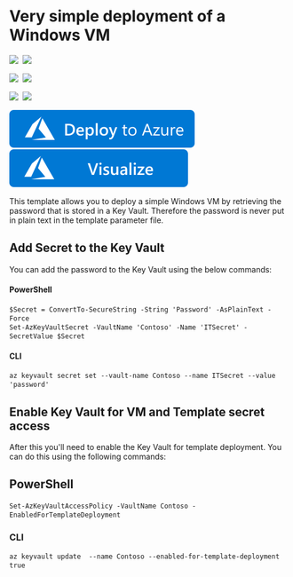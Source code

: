# Very simple deployment of a Windows VM

<IMG SRC="https://azurequickstartsservice.blob.core.windows.net/badges/101-vm-secure-password/PublicLastTestDate.svg" />&nbsp;
<IMG SRC="https://azurequickstartsservice.blob.core.windows.net/badges/101-vm-secure-password/PublicDeployment.svg" />&nbsp;

<IMG SRC="https://azurequickstartsservice.blob.core.windows.net/badges/101-vm-secure-password/FairfaxLastTestDate.svg" />&nbsp;
<IMG SRC="https://azurequickstartsservice.blob.core.windows.net/badges/101-vm-secure-password/FairfaxDeployment.svg" />&nbsp;

<IMG SRC="https://azurequickstartsservice.blob.core.windows.net/badges/101-vm-secure-password/BestPracticeResult.svg" />&nbsp;
<IMG SRC="https://azurequickstartsservice.blob.core.windows.net/badges/101-vm-secure-password/CredScanResult.svg" />&nbsp;

<a href="https://portal.azure.com/#create/Microsoft.Template/uri/https%3A%2F%2Fraw.githubusercontent.com%2FAzure%2Fazure-quickstart-templates%2Fmaster%2F101-vm-secure-password%2Fazuredeploy.json" target="_blank">
    <img src="https://raw.githubusercontent.com/Azure/azure-quickstart-templates/master/1-CONTRIBUTION-GUIDE/images/deploytoazure.svg?sanitize=true"/>
</a>
<a href="http://armviz.io/#/?load=https%3A%2F%2Fraw.githubusercontent.com%2FAzure%2Fazure-quickstart-templates%2Fmaster%2F101-vm-secure-password%2Fazuredeploy.json" target="_blank">
    <img src="https://raw.githubusercontent.com/Azure/azure-quickstart-templates/master/1-CONTRIBUTION-GUIDE/images/visualizebutton.svg?sanitize=true"/>
</a>

This template allows you to deploy a simple Windows VM by retrieving the password that is stored in a Key Vault. Therefore the password is never put in plain text in the template parameter file.

## Add Secret to the Key Vault
You can add the password to the Key Vault using the below commands:

#### PowerShell
```
$Secret = ConvertTo-SecureString -String 'Password' -AsPlainText -Force
Set-AzKeyVaultSecret -VaultName 'Contoso' -Name 'ITSecret' -SecretValue $Secret
```
#### CLI
```
az keyvault secret set --vault-name Contoso --name ITSecret --value 'password'
```

## Enable Key Vault for VM and Template secret access
After this you'll need to enable the Key Vault for template deployment. You can do this using the following commands:

## PowerShell
```
Set-AzKeyVaultAccessPolicy -VaultName Contoso -EnabledForTemplateDeployment
```

### CLI
```
az keyvault update  --name Contoso --enabled-for-template-deployment true
```

